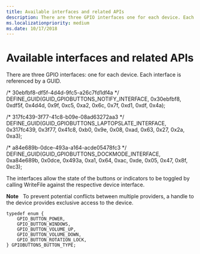 ```yaml
---
title: Available interfaces and related APIs
description: There are three GPIO interfaces one for each device. Each interface is referenced by a GUID.
ms.localizationpriority: medium
ms.date: 10/17/2018
---
```


# Available interfaces and related APIs


There are three GPIO interfaces: one for each device. Each interface is referenced by a GUID.

/\* 30ebfbf8-df5f-4d4d-9fc5-a26c7fd1df4a \*/ DEFINE\_GUID(GUID\_GPIOBUTTONS\_NOTIFY\_INTERFACE, 0x30ebfbf8, 0xdf5f, 0x4d4d, 0x9f, 0xc5, 0xa2, 0x6c, 0x7f, 0xd1, 0xdf, 0x4a);

/\* 317fc439-3f77-41c8-b09e-08ad63272aa3 \*/ DEFINE\_GUID(GUID\_GPIOBUTTONS\_LAPTOPSLATE\_INTERFACE, 0x317fc439, 0x3f77, 0x41c8, 0xb0, 0x9e, 0x08, 0xad, 0x63, 0x27, 0x2a, 0xa3);

/\* a84e689b-0dce-493a-a164-acde05478fc3 \*/ DEFINE\_GUID(GUID\_GPIOBUTTONS\_DOCKMODE\_INTERFACE, 0xa84e689b, 0x0dce, 0x493a, 0xa1, 0x64, 0xac, 0xde, 0x05, 0x47, 0x8f, 0xc3);

The interfaces allow the state of the buttons or indicators to be toggled by calling WriteFile against the respective device interface.

**Note**  
To prevent potential conflicts between multiple providers, a handle to the device provides exclusive access to the device.

 

``` syntax
typedef enum {
    GPIO_BUTTON_POWER,
    GPIO_BUTTON_WINDOWS,
    GPIO_BUTTON_VOLUME_UP,
    GPIO_BUTTON_VOLUME_DOWN,
    GPIO_BUTTON_ROTATION_LOCK,
} GPIOBUTTONS_BUTTON_TYPE;
```

 

 




